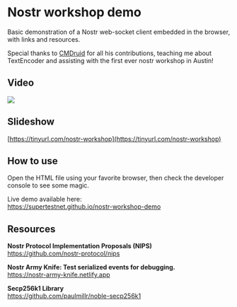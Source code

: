 # Nostr workshop demo
Basic demonstration of a Nostr web-socket client embedded in the browser, with links and resources.

Special thanks to [CMDruid](https://github.com/cmdruid) for all his contributions, teaching me about TextEncoder and assisting with the first ever nostr workshop in Austin!

## Video

[![](https://i.imgur.com/7gLUtRt.png)](https://www.youtube.com/watch?v=HbicnlCXg_Y)

## Slideshow

[https://tinyurl.com/nostr-workshop](https://tinyurl.com/nostr-workshop)

## How to use
Open the HTML file using your favorite browser, then check the developer console to see some magic.

Live demo available here:  
https://supertestnet.github.io/nostr-workshop-demo  

## Resources
**Nostr Protocol Implementation Proposals (NIPS)**  
https://github.com/nostr-protocol/nips  

**Nostr Army Knife: Test serialized events for debugging.**  
https://nostr-army-knife.netlify.app  

**Secp256k1 Library**  
https://github.com/paulmillr/noble-secp256k1  

